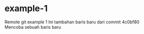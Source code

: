 # example-1
Remote git example 1
Ini tambahan baris baru dari commit 4c0bf80
Mencoba sebuah baris baru

